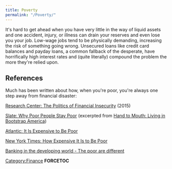 ```yaml
---
title: Poverty
permalink: "/Poverty/"
---
```


It's hard to get ahead when you have very little in the way of liquid assets and one accident, injury, or illness can drain your reserves and even lose you your job. Low-wage jobs tend to be physically demanding, increasing the risk of something going wrong. Unsecured loans like credit card balances and payday loans, a common fallback of the desperate, have horrifically high interest rates and (quite literally) compound the problem the more they're relied upon.

References
----------

Much has been written about how, when you're poor, you're always one step away from financial disaster:

[Research Center: The Politics of Financial Insecurity](http://www.people-press.org/2015/01/08/the-politics-of-financial-insecurity-a-democratic-tilt-undercut-by-low-participation/Pew) (2015)

[Slate: Why Poor People Stay Poor](http://www.slate.com/articles/life/family/2014/12/linda_tirado_on_the_realities_of_living_in_bootstrap_america_daily_annoyances.html) (excerpted from [Hand to Mouth: Living in Bootstrap America](http://www.amazon.com/dp/0399171983/))

[Atlantic: It Is Expensive to Be Poor](http://www.theatlantic.com/business/archive/2014/01/it-is-expensive-to-be-poor/282979/The)

[New York Times: How Expensive It Is to Be Poor](http://www.nytimes.com/2015/01/19/opinion/charles-blow-how-expensive-it-is-to-be-poor.html)

[Banking in the developing world - The poor are different](http://www.economist.com/blogs/feastandfamine/2012/04/banking-developing-world)

[Category:Finance](/Category:Finance "wikilink") __FORCETOC__
